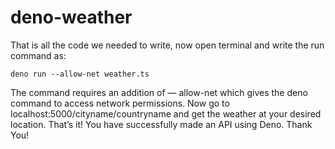 # deno-weather
That is all the code we needed to write, now open terminal and write the run command as:

`deno run --allow-net weather.ts`

The command requires an addition of — allow-net which gives the deno command to access network permissions.
Now go to localhost:5000/cityname/countryname and get the weather at your desired location.
That’s it! You have successfully made an API using Deno.
Thank You!
